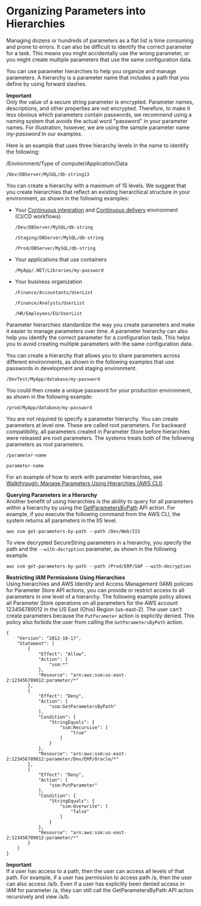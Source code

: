 # Organizing Parameters into Hierarchies<a name="sysman-paramstore-su-organize"></a>

Managing dozens or hundreds of parameters as a flat list is time consuming and prone to errors\. It can also be difficult to identify the correct parameter for a task\. This means you might accidentally use the wrong parameter, or you might create multiple parameters that use the same configuration data\. 

You can use parameter hierarchies to help you organize and manage parameters\. A hierarchy is a parameter name that includes a path that you define by using forward slashes\. 

**Important**  
Only the value of a secure string parameter is encrypted\. Parameter names, descriptions, and other properties are not encrypted\. Therefore, to make it less obvious which parameters contain passwords, we recommend using a naming system that avoids the actual word "password" in your parameter names\. For illustration, however, we are using the sample parameter name *my\-password* in our examples\.

Here is an example that uses three hierarchy levels in the name to identify the following:

/Environment/Type of computer/Application/Data

```
/Dev/DBServer/MySQL/db-string13
```

You can create a hierarchy with a maximum of 15 levels\. We suggest that you create hierarchies that reflect an existing hierarchical structure in your environment, as shown in the following examples:
+ Your [Continuous integration](https://aws.amazon.com//devops/continuous-integration/) and [Continuous delivery](https://aws.amazon.com/devops/continuous-delivery/) environment \(CI/CD workflows\)

  ```
  /Dev/DBServer/MySQL/db-string
  ```

  ```
  /Staging/DBServer/MySQL/db-string
  ```

  ```
  /Prod/DBServer/MySQL/db-string
  ```
+ Your applications that use containers

  ```
  /MyApp/.NET/Libraries/my-password
  ```
+ Your business organization

  ```
  /Finance/Accountants/UserList
  ```

  ```
  /Finance/Analysts/UserList
  ```

  ```
  /HR/Employees/EU/UserList
  ```

Parameter hierarchies standardize the way you create parameters and make it easier to manage parameters over time\. A parameter hierarchy can also help you identify the correct parameter for a configuration task\. This helps you to avoid creating multiple parameters with the same configuration data\. 

You can create a hierarchy that allows you to share parameters across different environments, as shown in the following examples that use passwords in development and staging environment\.

```
/DevTest/MyApp/database/my-password
```

You could then create a unique password for your production environment, as shown in the following example:

```
/prod/MyApp/database/my-password
```

You are not required to specify a parameter hierarchy\. You can create parameters at level one\. These are called root parameters\. For backward compatibility, all parameters created in Parameter Store before hierarchies were released are root parameters\. The systems treats both of the following parameters as root parameters\.

`/parameter-name`

`parameter-name`

For an example of how to work with parameter hierarchies, see [Walkthrough: Manage Parameters Using Hierarchies \(AWS CLI\)](sysman-paramstore-walk-hierarchies.md)\.

**Querying Parameters in a Hierarchy**  
Another benefit of using hierarchies is the ability to query for all parameters within a hierarchy by using the [GetParametersByPath](http://docs.aws.amazon.com/systems-manager/latest/APIReference/API_GetParametersByPath.html) API action\. For example, if you execute the following command from the AWS CLI, the system returns all parameters in the IIS level\.

```
aws ssm get-parameters-by-path --path /Dev/Web/IIS
```

To view decrypted SecureString parameters in a hierarchy, you specify the path and the `--with-decryption` parameter, as shown in the following example\.

```
aws ssm get-parameters-by-path --path /Prod/ERP/SAP --with-decryption
```

**Restricting IAM Permissions Using Hierarchies**  
Using hierarchies and AWS Identity and Access Management \(IAM\) policies for Parameter Store API actions, you can provide or restrict access to all parameters in one level of a hierarchy\. The following example policy allows all Parameter Store operations on all parameters for the AWS account 123456789012 in the US East \(Ohio\) Region \(us\-east\-2\)\. The user can't create parameters because the `PutParameter` action is explicitly denied\. This policy also forbids the user from calling the `GetParametersByPath` action\. 

```
{
    "Version": "2012-10-17",
    "Statement": [
        {
            "Effect": "Allow",
            "Action": [
                "ssm:*"
            ],
            "Resource": "arn:aws:ssm:us-east-2:123456789012:parameter/*"
        },
        {
            "Effect": "Deny",
            "Action": [
                "ssm:GetParametersByPath"
            ],
            "Condition": {
                "StringEquals": {
                    "ssm:Recursive": [
                        "true"
                    ]
                }
            },
            "Resource": "arn:aws:ssm:us-east-2:123456789012:parameter/Dev/ERP/Oracle/*"
        },
        {
            "Effect": "Deny",
            "Action": [
                "ssm:PutParameter"
            ],
            "Condition": {
                "StringEquals": {
                    "ssm:Overwrite": [
                        "false"
                    ]
                }
            },
            "Resource": "arn:aws:ssm:us-east-2:123456789012:parameter/*"
        }
    ]
}
```

**Important**  
If a user has access to a path, then the user can access all levels of that path\. For example, if a user has permission to access path /a, then the user can also access /a/b\. Even if a user has explicitly been denied access in IAM for parameter /a, they can still call the GetParametersByPath API action recursively and view /a/b\.
